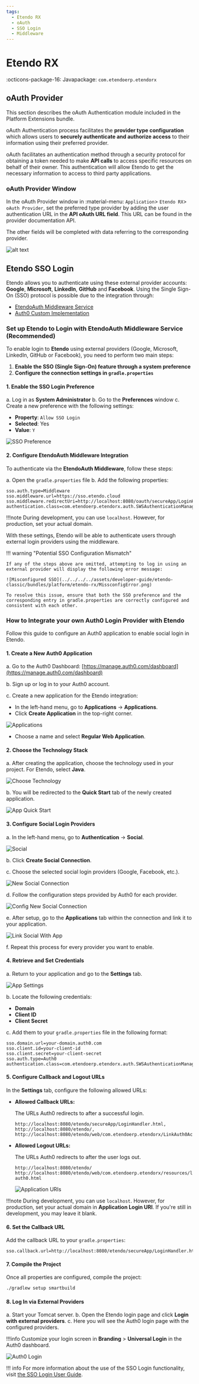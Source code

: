```yaml
---
tags:
  - Etendo RX
  - oAuth
  - SSO Login
  - Middleware
---
```


# Etendo RX 
:octicons-package-16: Javapackage: `com.etendoerp.etendorx`

## oAuth Provider

This section describes the oAuth Authentication module included in the Platform Extensions bundle.

oAuth Authentication process facilitates the **provider type configuration** which allows users to **securely authenticate and authorize access** to their information using their preferred provider.

oAuth facilitates an authentication method through a security protocol for obtaining a token needed to make **API calls** to access specific resources on behalf of their owner. This authentication will allow Etendo to get the necessary information to access to third party applications. 

### oAuth Provider Window

In the oAuth Provider window in :material-menu: `Application`> `Etendo RX`> `oAuth Provider`, set the preferred type provider by adding the user authentication URL in the **API oAuth URL field**. This URL can be found in the provider documentation API.  

The other fields will be completed with data referring to the corresponding provider.

![alt text](../../../../../assets/user-guide/etendo-classic/optional-features/bundles/platform-extensions/oauthprovider-1.png)


## Etendo SSO Login

Etendo allows you to authenticate using these external provider accounts: **Google**, **Microsoft**, **LinkedIn**, **GitHub** and **Facebook**. Using the Single Sign-On (SSO) protocol is possible due to the integration through:

- [EtendoAuth Middleware Service](#set-up-etendo-to-login-with-etendoauth-middleware-service-recommended)
- [Auth0 Custom Implementation](#how-to-integrate-your-own-auth0-login-provider-with-etendo)

### Set up Etendo to Login with EtendoAuth Middleware Service (Recommended)

To enable login to **Etendo** using external providers (Google, Microsoft, LinkedIn, GitHub or Facebook), you need to perform two main steps:

1. **Enable the SSO (Single Sign-On) feature through a system preference**
2. **Configure the connection settings in `gradle.properties`**

#### 1. Enable the SSO Login Preference

a. Log in as **System Administrator**
b. Go to the **Preferences** window
c. Create a new preference with the following settings:

- **Property**: `Allow SSO Login`  
- **Selected**: Yes  
- **Value**: `Y`

![SSO Preference](../../../../assets/developer-guide/etendo-classic/bundles/platform/etendo-rx/NewSSOPreference.png)

#### 2. Configure EtendoAuth Middleware Integration

To authenticate via the **EtendoAuth Middleware**, follow these steps:

a. Open the `gradle.properties` file
b. Add the following properties:

```title="gradle.properties"
sso.auth.type=Middleware
sso.middleware.url=https://sso.etendo.cloud
sso.middleware.redirectUri=http://localhost:8080/oauth/secureApp/LoginHandler.html
authentication.class=com.etendoerp.etendorx.auth.SWSAuthenticationManager
```
!!!note
    During development, you can use `localhost`. However, for production, set your actual domain.

With these settings, Etendo will be able to authenticate users through external login providers using the middleware.

!!! warning "Potential SSO Configuration Mismatch"
    
    If any of the steps above are omitted, attempting to log in using an external provider will display the following error message:

    ![Misconfigured SSO](../../../../assets/developer-guide/etendo-classic/bundles/platform/etendo-rx/MissconfigError.png)

    To resolve this issue, ensure that both the SSO preference and the corresponding entry in gradle.properties are correctly configured and consistent with each other.


### How to Integrate your own Auth0 Login Provider with Etendo

Follow this guide to configure an Auth0 application to enable social login in Etendo.


#### 1. Create a New Auth0 Application

a. Go to the Auth0 Dashboard:
    [https://manage.auth0.com/dashboard](https://manage.auth0.com/dashboard)

b. Sign up or log in to your Auth0 account. 

c. Create a new application for the Etendo integration:

- In the left-hand menu, go to **Applications** → **Applications**.
- Click **Create Application** in the top-right corner.

![Applications](../../../../assets/developer-guide/etendo-classic/bundles/platform/etendo-rx/Applications.png)

- Choose a name and select **Regular Web Application**.


#### 2. Choose the Technology Stack

a. After creating the application, choose the technology used in your project. For Etendo, select **Java**.

![Choose Technology](../../../../assets/developer-guide/etendo-classic/bundles/platform/etendo-rx/ProjectTechnology.png)

b. You will be redirected to the **Quick Start** tab of the newly created application.

![App Quick Start](../../../../assets/developer-guide/etendo-classic/bundles/platform/etendo-rx/AppQuickStart.png)


#### 3. Configure Social Login Providers

a. In the left-hand menu, go to **Authentication** → **Social**.

![Social](../../../../assets/developer-guide/etendo-classic/bundles/platform/etendo-rx/SocialConnection.png)

b. Click **Create Social Connection**.

c. Choose the selected social login providers (Google, Facebook, etc.).

![New Social Connection](../../../../assets/developer-guide/etendo-classic/bundles/platform/etendo-rx/NewSocialConnection.png)

d. Follow the configuration steps provided by Auth0 for each provider.

![Config New Social Connection](../../../../assets/developer-guide/etendo-classic/bundles/platform/etendo-rx/ConfigNewSocialConn.png)

e. After setup, go to the **Applications** tab within the connection and link it to your application.

![Link Social With App](../../../../assets/developer-guide/etendo-classic/bundles/platform/etendo-rx/SocialAppSelected.png)

f. Repeat this process for every provider you want to enable.


#### 4. Retrieve and Set Credentials

a. Return to your application and go to the **Settings** tab.

![App Settings](../../../../assets/developer-guide/etendo-classic/bundles/platform/etendo-rx/AppSettings.png)

b. Locate the following credentials:
- **Domain**
- **Client ID**
- **Client Secret**

c. Add them to your `gradle.properties` file in the following format:

``` title="gradle.properties"
sso.domain.url=your-domain.auth0.com
sso.client.id=your-client-id
sso.client.secret=your-client-secret
sso.auth.type=Auth0
authentication.class=com.etendoerp.etendorx.auth.SWSAuthenticationManager
```

#### 5. Configure Callback and Logout URLs

In the **Settings** tab, configure the following allowed URLs:

- **Allowed Callback URLs:**

    The URLs Auth0 redirects to after a successful login.
    ```
    http://localhost:8080/etendo/secureApp/LoginHandler.html,
    http://localhost:8080/etendo/,
    http://localhost:8080/etendo/web/com.etendoerp.etendorx/LinkAuth0Account.html
    ```

- **Allowed Logout URLs:**

    The URLs Auth0 redirects to after the user logs out.
    ```
    http://localhost:8080/etendo/
    http://localhost:8080/etendo/web/com.etendoerp.etendorx/resources/logout-auth0.html
    ```

    ![Application URIs](../../../../assets/developer-guide/etendo-classic/bundles/platform/etendo-rx/AllowedURIs.png)

!!!note
    During development, you can use `localhost`. However, for production, set your actual domain in **Application Login URI**. If you're still in development, you may leave it blank.


#### 6. Set the Callback URL

Add the callback URL to your `gradle.properties`:

```title="gradle.properties" 
sso.callback.url=http://localhost:8080/etendo/secureApp/LoginHandler.html
```

#### 7. Compile the Project

Once all properties are configured, compile the project:

```bash title="Terminal"
./gradlew setup smartbuild
```

#### 8. Log In via External Providers

a. Start your Tomcat server.
b. Open the Etendo login page and click **Login with external providers**.
c. Here you will see the Auth0 login page with the configured providers.

!!!info
    Customize your login screen in **Branding** > **Universal Login** in the Auth0 dashboard.

![Auth0 Login](../../../../assets/developer-guide/etendo-classic/bundles/platform/etendo-rx/UniversalLoginCustom.png)

!!! info
    For more information about the use of the SSO Login functionality, visit [the SSO Login User Guide](../../../../user-guide/etendo-classic/optional-features/bundles/platform-extensions/etendo-rx.md#etendo-sso-login).